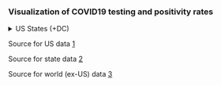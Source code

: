 <h3>Visualization of COVID19 testing and positivity rates</h3>

<details>
<summary>US States (+DC)</summary>
<ul>
<li><a href="./imgs/AK.png" target="_blank">AK</a></li>
<li><a href="./imgs/AL.png" target="_blank">AL</a></li>
<li><a href="./imgs/AR.png" target="_blank">AR</a></li>
<li><a href="./imgs/AZ.png" target="_blank">AZ</a></li>
<li><a href="./imgs/CA.png" target="_blank">CA</a></li>
<li><a href="./imgs/CO.png" target="_blank">CO</a></li>
<li><a href="./imgs/CT.png" target="_blank">CT</a></li>
<li><a href="./imgs/DC.png" target="_blank">DC</a></li>
<li><a href="./imgs/DE.png" target="_blank">DE</a></li>
<li><a href="./imgs/FL.png" target="_blank">FL</a></li>
<li><a href="./imgs/GA.png" target="_blank">GA</a></li>
<li><a href="./imgs/HI.png" target="_blank">HI</a></li>
<li><a href="./imgs/IA.png" target="_blank">IA</a></li>
<li><a href="./imgs/ID.png" target="_blank">ID</a></li>
<li><a href="./imgs/IL.png" target="_blank">IL</a></li>
<li><a href="./imgs/IN.png" target="_blank">IN</a></li>
<li><a href="./imgs/KS.png" target="_blank">KS</a></li>
<li><a href="./imgs/KY.png" target="_blank">KY</a></li>
<li><a href="./imgs/LA.png" target="_blank">LA</a></li>
<li><a href="./imgs/MA.png" target="_blank">MA</a></li>
<li><a href="./imgs/MD.png" target="_blank">MD</a></li>
<li><a href="./imgs/ME.png" target="_blank">ME</a></li>
<li><a href="./imgs/MI.png" target="_blank">MI</a></li>
<li><a href="./imgs/MN.png" target="_blank">MN</a></li>
<li><a href="./imgs/MO.png" target="_blank">MO</a></li>
<li><a href="./imgs/MS.png" target="_blank">MS</a></li>
<li><a href="./imgs/MT.png" target="_blank">MT</a></li>
<li><a href="./imgs/NC.png" target="_blank">NC</a></li>
<li><a href="./imgs/ND.png" target="_blank">ND</a></li>
<li><a href="./imgs/NE.png" target="_blank">NE</a></li>
<li><a href="./imgs/NH.png" target="_blank">NH</a></li>
<li><a href="./imgs/NJ.png" target="_blank">NJ</a></li>
<li><a href="./imgs/NM.png" target="_blank">NM</a></li>
<li><a href="./imgs/NV.png" target="_blank">NV</a></li>
<li><a href="./imgs/NY.png" target="_blank">NY</a></li>
<li><a href="./imgs/OH.png" target="_blank">OH</a></li>
<li><a href="./imgs/OK.png" target="_blank">OK</a></li>
<li><a href="./imgs/OR.png" target="_blank">OR</a></li>
<li><a href="./imgs/PA.png" target="_blank">PA</a></li>
<li><a href="./imgs/RI.png" target="_blank">RI</a></li>
<li><a href="./imgs/SC.png" target="_blank">SC</a></li>
<li><a href="./imgs/SD.png" target="_blank">SD</a></li>
<li><a href="./imgs/TN.png" target="_blank">TN</a></li>
<li><a href="./imgs/TX.png" target="_blank">TX</a></li>
<li><a href="./imgs/UT.png" target="_blank">UT</a></li>
<li><a href="./imgs/VA.png" target="_blank">VA</a></li>
<li><a href="./imgs/VT.png" target="_blank">VT</a></li>
<li><a href="./imgs/WA.png" target="_blank">WA</a></li>
<li><a href="./imgs/WI.png" target="_blank">WI</a></li>
<li><a href="./imgs/WV.png" target="_blank">WV</a></li>
<li><a href="./imgs/WY.png" target="_blank">WY</a></li>
</ul>
</details>

Source for US data <a href="https://covidtracking.com/api/v1/us/daily.csv" target="_blank">1</a>

Source for state data <a href="https://covidtracking.com/api/v1/states/daily.csv" target="_blank">2</a>

Source for world (ex-US) data <a href="https://covid.ourworldindata.org/data/owid-covid-data.csv" target="_blank">3</a>
